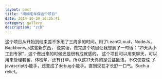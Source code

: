 ```yaml
---
layout: post
title: "嘀嘀宅车保这个项目"
date: 2014-10-29 16:25:41
category: gallery
description: "zcb"
---
```

这个项目从开始到结束差不多用了三周多的时间，用了LeanCLoud，NodeJs，BackboneJs这些新东西，
说实话，做完这个项目让我想到了一句话：“21天从小工到专家”，这个做出来的时候还是很有成就感的，
这个项目可以用来聊天，可以用来管理套餐，体检单，还有订单。所以这21天真的是受益匪浅，不仅仅变成
了javascript小能手，还变成了debug小能手。直到现在才长舒一口气。Such a relief。
